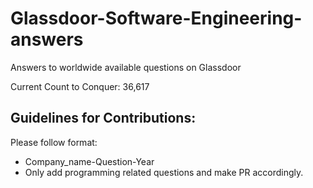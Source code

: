 # Glassdoor-Software-Engineering-answers
Answers to worldwide available questions on Glassdoor

Current Count to Conquer: 36,617

## Guidelines for Contributions:
Please follow format:
- Company_name-Question-Year
- Only add programming related questions and make PR accordingly.
